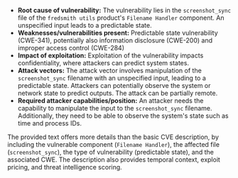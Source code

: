- **Root cause of vulnerability:** The vulnerability lies in the `screenshot_sync` file of the `fredsmith utils` product's `Filename Handler` component.  An unspecified input leads to a predictable state.
- **Weaknesses/vulnerabilities present:** Predictable state vulnerability (CWE-341), potentially also information disclosure (CWE-200) and improper access control (CWE-284)
- **Impact of exploitation:**  Exploitation of the vulnerability impacts confidentiality, where attackers can predict system states.
- **Attack vectors:** The attack vector involves manipulation of the `screenshot_sync` filename with an unspecified input, leading to a predictable state. Attackers can potentially observe the system or network state to predict outputs. The attack can be partially remote.
- **Required attacker capabilities/position:** An attacker needs the capability to manipulate the input to the `screenshot_sync` filename. Additionally, they need to be able to observe the system's state such as time and process IDs.

The provided text offers more details than the basic CVE description, by including the vulnerable component (`Filename Handler`), the affected file (`screenshot_sync`), the type of vulnerability (predictable state), and the associated CWE. The description also provides temporal context, exploit pricing, and threat intelligence scoring.